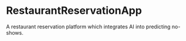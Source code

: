 # RestaurantReservationApp
A restaurant reservation platform which integrates AI into predicting no-shows.